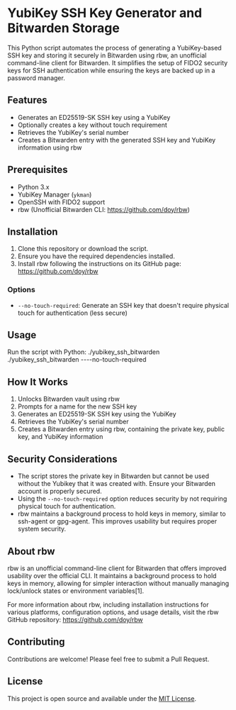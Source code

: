 # YubiKey SSH Key Generator and Bitwarden Storage

This Python script automates the process of generating a YubiKey-based SSH key and storing it securely in Bitwarden using rbw, an unofficial command-line client for Bitwarden. It simplifies the setup of FIDO2 security keys for SSH authentication while ensuring the keys are backed up in a password manager.

## Features

- Generates an ED25519-SK SSH key using a YubiKey
- Optionally creates a key without touch requirement
- Retrieves the YubiKey's serial number
- Creates a Bitwarden entry with the generated SSH key and YubiKey information using rbw

## Prerequisites

- Python 3.x
- YubiKey Manager (`ykman`)
- OpenSSH with FIDO2 support
- rbw (Unofficial Bitwarden CLI: https://github.com/doy/rbw)

## Installation

1. Clone this repository or download the script.
2. Ensure you have the required dependencies installed.
3. Install rbw following the instructions on its GitHub page: https://github.com/doy/rbw

### Options

- `--no-touch-required`: Generate an SSH key that doesn't require physical touch for authentication (less secure)

## Usage

Run the script with Python:
./yubikey_ssh_bitwarden
./yubikey_ssh_bitwarden ----no-touch-required


## How It Works

1. Unlocks Bitwarden vault using rbw
2. Prompts for a name for the new SSH key
3. Generates an ED25519-SK SSH key using the YubiKey
4. Retrieves the YubiKey's serial number
5. Creates a Bitwarden entry using rbw, containing the private key, public key, and YubiKey information

## Security Considerations

- The script stores the private key in Bitwarden but cannot be used without the Yubikey that it was created with. Ensure your Bitwarden account is properly secured.
- Using the `--no-touch-required` option reduces security by not requiring physical touch for authentication.
- rbw maintains a background process to hold keys in memory, similar to ssh-agent or gpg-agent. This improves usability but requires proper system security.

## About rbw

rbw is an unofficial command-line client for Bitwarden that offers improved usability over the official CLI. It maintains a background process to hold keys in memory, allowing for simpler interaction without manually managing lock/unlock states or environment variables[1].

For more information about rbw, including installation instructions for various platforms, configuration options, and usage details, visit the rbw GitHub repository: https://github.com/doy/rbw

## Contributing

Contributions are welcome! Please feel free to submit a Pull Request.

## License

This project is open source and available under the [MIT License](LICENSE).
